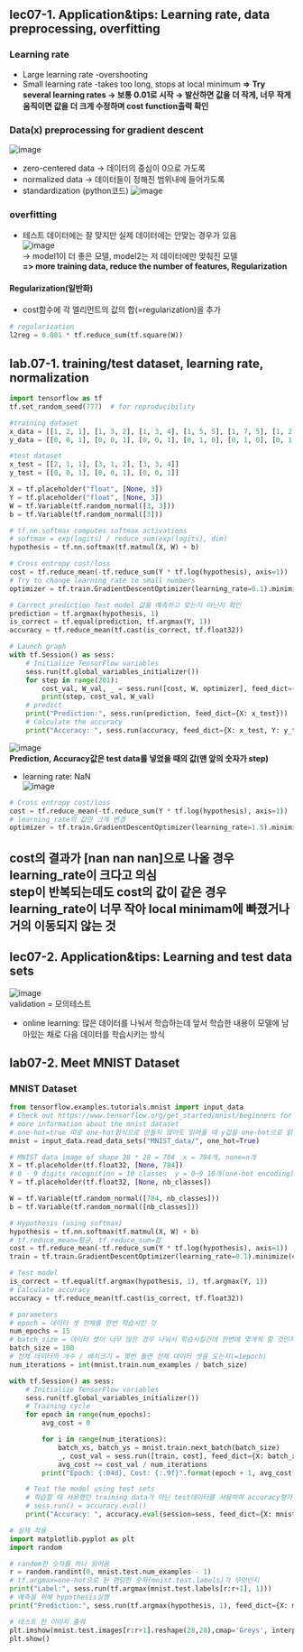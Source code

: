 ## lec07-1. Application&tips: Learning rate, data preprocessing, overfitting
### Learning rate
- Large learning rate -overshooting
- Small learning rate -takes too long, stops at local minimum
**=> Try several learning rates → 보통 0.01로 시작 → 발산하면 값을 더 작게, 너무 작게 움직이면 값을 더 크게 수정하며 cost function출력 확인**
### Data(x) preprocessing for gradient descent  
![image](https://user-images.githubusercontent.com/54131109/75787336-ea4d1d80-5da9-11ea-8534-fa765769e1dd.png)  
- zero-centered data → 데이터의 중심이 0으로 가도록
- normalized data → 데이터들이 정해진 범위내에 들어가도록
- standardization (python코드)
![image](https://user-images.githubusercontent.com/54131109/75787622-52036880-5daa-11ea-8667-feb4905317e4.png)  
### overfitting
- 테스트 데이터에는 잘 맞지만 실제 데이터에는 안맞는 경우가 있음  
![image](https://user-images.githubusercontent.com/54131109/75788204-3e0c3680-5dab-11ea-9c28-20ba3da61b81.png)  
 → model1이 더 좋은 모델, model2는 저 데이터에만 맞춰진 모델  
**=> more training data, reduce the number of features, Regularization**  
#### Regularization(일반화)
- cost함수에 각 엘리먼트의 값의 합(=regularization)을 추가
```python
# regularization
l2reg = 0.001 * tf.reduce_sum(tf.square(W))
```
## lab.07-1. training/test dataset, learning rate, normalization  
```python
import tensorflow as tf
tf.set_random_seed(777)  # for reproducibility

#training dataset
x_data = [[1, 2, 1], [1, 3, 2], [1, 3, 4], [1, 5, 5], [1, 7, 5], [1, 2, 5], [1, 6, 6], [1, 7, 7]]
y_data = [[0, 0, 1], [0, 0, 1], [0, 0, 1], [0, 1, 0], [0, 1, 0], [0, 1, 0], [1, 0, 0], [1, 0, 0]]

#test dataset
x_test = [[2, 1, 1], [3, 1, 2], [3, 3, 4]]
y_test = [[0, 0, 1], [0, 0, 1], [0, 0, 1]]

X = tf.placeholder("float", [None, 3])
Y = tf.placeholder("float", [None, 3])
W = tf.Variable(tf.random_normal([3, 3]))
b = tf.Variable(tf.random_normal([3]))

# tf.nn.softmax computes softmax activations
# softmax = exp(logits) / reduce_sum(exp(logits), dim)
hypothesis = tf.nn.softmax(tf.matmul(X, W) + b)

# Cross entropy cost/loss
cost = tf.reduce_mean(-tf.reduce_sum(Y * tf.log(hypothesis), axis=1))
# Try to change learning_rate to small numbers
optimizer = tf.train.GradientDescentOptimizer(learning_rate=0.1).minimize(cost)

# Correct prediction Test model 값을 예측하고 맞는지 아닌지 확인
prediction = tf.argmax(hypothesis, 1)
is_correct = tf.equal(prediction, tf.argmax(Y, 1))
accuracy = tf.reduce_mean(tf.cast(is_correct, tf.float32))

# Launch graph
with tf.Session() as sess:
    # Initialize TensorFlow variables
    sess.run(tf.global_variables_initializer())
    for step in range(201):
        cost_val, W_val, _ = sess.run([cost, W, optimizer], feed_dict={X: x_data, Y: y_data})
        print(step, cost_val, W_val)
    # predict
    print("Prediction:", sess.run(prediction, feed_dict={X: x_test}))
    # Calculate the accuracy
    print("Accuracy: ", sess.run(accuracy, feed_dict={X: x_test, Y: y_test}))
```
![image](https://user-images.githubusercontent.com/54131109/75792170-ef619b00-5db0-11ea-843d-7a89ea917aa9.png)  
**Prediction, Accuracy값은 test data를 넣었을 때의 값(맨 앞의 숫자가 step)**  
- learning rate: NaN  
![image](https://user-images.githubusercontent.com/54131109/75791829-7b26f780-5db0-11ea-95f7-9b87a7c3ede2.png)  
```python
# Cross entropy cost/loss
cost = tf.reduce_mean(-tf.reduce_sum(Y * tf.log(hypothesis), axis=1))
# learning_rate의 값만 크게 변경
optimizer = tf.train.GradientDescentOptimizer(learning_rate=1.5).minimize(cost)
```
**cost의 결과가 [nan nan nan]으로 나올 경우 learning_rate이 크다고 의심**  
**step이 반복되는데도 cost의 값이 같은 경우 learning_rate이 너무 작아 local minimam에 빠졌거나 거의 이동되지 않는 것**
-----------------------------
## lec07-2. Application&tips: Learning and test data sets
![image](https://user-images.githubusercontent.com/54131109/75969830-da9d1880-5f12-11ea-9b42-a9ba4a980788.png)  
validation = 모의테스트  
- online learning: 많은 데이터를 나눠서 학습하는데 앞서 학습한 내용이 모델에 남아있는 채로 다음 데이터를 학습시키는 방식
## lab07-2. Meet MNIST Dataset
### MNIST Dataset
```python
from tensorflow.examples.tutorials.mnist import input_data
# Check out https://www.tensorflow.org/get_started/mnist/beginners for
# more information about the mnist dataset
# one-hot=true 따로 one-hot형식으로 만들지 않아도 읽어올 때 y값을 one-hot으로 읽어옴
mnist = input_data.read_data_sets("MNIST_data/", one_hot=True)

# MNIST data image of shape 28 * 28 = 784  x = 784개, none=n개
X = tf.placeholder(tf.float32, [None, 784])
# 0 - 9 digits recognition = 10 classes  y = 0~9 10개(one-hot encoding) 10개의 출력
Y = tf.placeholder(tf.float32, [None, nb_classes])

W = tf.Variable(tf.random_normal([784, nb_classes]))
b = tf.Variable(tf.random_normal([nb_classes]))

# Hypothesis (using softmax)
hypothesis = tf.nn.softmax(tf.matmul(X, W) + b)
# tf.reduce_mean=평균, tf.reduce_sum=합
cost = tf.reduce_mean(-tf.reduce_sum(Y * tf.log(hypothesis), axis=1))
train = tf.train.GradientDescentOptimizer(learning_rate=0.1).minimize(cost)

# Test model
is_correct = tf.equal(tf.argmax(hypothesis, 1), tf.argmax(Y, 1))
# Calculate accuracy
accuracy = tf.reduce_mean(tf.cast(is_correct, tf.float32))

# parameters
# epoch = 데이터 셋 전체를 한번 학습시킨 것
num_epochs = 15
# batch_size = 데이터 셋이 너무 많은 경우 나눠서 학습시킬건데 한번에 몇개씩 할 것인지
batch_size = 100
# 전체 데이터의 개수 / 배치크기 = 몇번 돌면 전체 데이터 셋을 도는지(=1epoch)
num_iterations = int(mnist.train.num_examples / batch_size)

with tf.Session() as sess:
    # Initialize TensorFlow variables
    sess.run(tf.global_variables_initializer())
    # Training cycle
    for epoch in range(num_epochs):
        avg_cost = 0

        for i in range(num_iterations):
            batch_xs, batch_ys = mnist.train.next_batch(batch_size)
            _, cost_val = sess.run([train, cost], feed_dict={X: batch_xs, Y: batch_ys})
            avg_cost += cost_val / num_iterations
        print("Epoch: {:04d}, Cost: {:.9f}".format(epoch + 1, avg_cost))

    # Test the model using test sets
    # 학습할 때 사용했던 training data가 아닌 test데이터를 사용하여 accuracy평가
    # sess.run() = accuracy.eval()
    print("Accuracy: ", accuracy.eval(session=sess, feed_dict={X: mnist.test.images, Y: mnist.test.labels}))
```
```python
# 실제 적용
import matplotlib.pyplot as plt
import random

# random한 숫자를 하나 읽어옴
r = random.randint(0, mnist.test.num_examples - 1)
# tf.argmax=one-hot으로 된 랜덤한 숫자(mnist.test.labels)가 무엇인지
print("Label:", sess.run(tf.argmax(mnist.test.labels[r:r+1], 1)))
# 예측을 위해 hypothesis실행
print("Prediction:", sess.run(tf.argmax(hypothesis, 1), feed_dict={X: mnist.test.images[r:r+1]}))

# 테스트 한 이미지 출력
plt.imshow(mnist.test.images[r:r+1].reshape(28,28),cmap='Greys', interpolation='nearest')
plt.show()

```
